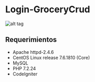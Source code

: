# Login-GroceryCrud

![alt tag](https://github.com/portapipe/Login-GroceryCrud/blob/master/login_page.png?raw=true)
## Requerimientos
- Apache httpd-2.4.6
- CentOS Linux release 7.6.1810 (Core) 
- MySQL
- PHP 7.2.24
- CodeIgniter
